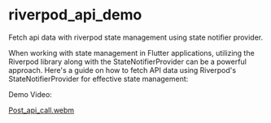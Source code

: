 # riverpod_api_demo
 Fetch api data with riverpod state management using state notifier provider.
 
When working with state management in Flutter applications, utilizing the Riverpod library along with the StateNotifierProvider can be a powerful approach. Here's a guide on how to fetch API data using Riverpod's StateNotifierProvider for effective state management:

Demo Video:

[Post_api_call.webm](https://github.com/ahmedkhan4u/riverpod_api_demo/assets/53033498/0099a701-9566-4fb7-abad-39ae86471835)
